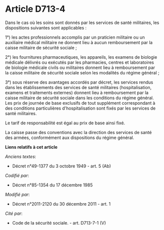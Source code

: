 # Article D713-4

Dans le cas où les soins sont donnés par les services de santé militaires, les dispositions suivantes sont applicables : 

1°) les actes professionnels accomplis par un praticien militaire ou un auxiliaire médical militaire ne donnent lieu à aucun
remboursement par la caisse militaire de sécurité sociale ;

2°) les fournitures pharmaceutiques, les appareils, les examens de biologie médicale délivrés ou exécutés par les pharmacies,
centres et laboratoires de biologie médicale civils ou militaires donnent lieu à remboursement par la caisse militaire de
sécurité sociale selon les modalités du régime général ; 

3°) sous réserve des avantages accordés par décret, les services rendus dans les établissements des services de santé
militaires (hospitalisation, examens et traitements externes) donnent lieu à remboursement par la caisse militaire de
sécurité sociale dans les conditions du régime général. Les prix de journée de base exclusifs de tout supplément
correspondant à des conditions particulières d'hospitalisation sont fixés par les services de santé militaires.

Le tarif de responsabilité est égal au prix de base ainsi fixé.

La caisse passe des conventions avec la direction des services de santé des armées, conformément aux dispositions du régime
général.

**Liens relatifs à cet article**

_Anciens textes_:

  - Décret n°49-1377 du 3 octobre 1949 - art. 5 (Ab)

_Codifié par_:

  - Décret n°85-1354 du 17 décembre 1985

_Modifié par_:

  - Décret n°2011-2120 du 30 décembre 2011 - art. 1

_Cité par_:

  - Code de la sécurité sociale. - art. D713-7-1 (V)
